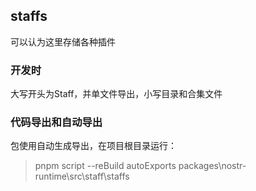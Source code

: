 ## staffs 
可以认为这里存储各种插件
### 开发时
大写开头为Staff，并单文件导出，小写目录和合集文件
### 代码导出和自动导出
包使用自动生成导出，在项目根目录运行：
> pnpm script --reBuild autoExports packages\nostr-runtime\src\staff\staffs